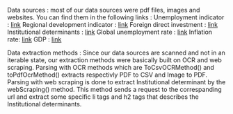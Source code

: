 Data sources :
    most of our data sources were pdf files, images and websites. You can find them in the following links :
        Unemployment indicator : [link](http://www.ins.nat.tn/sites/default/files/publication/pdf/Note_ENPE_2T2018_F.pdf)
        Regional development indicator : [link](http://www.cgdr.nat.tn/upload/files/13.pdf)
        Foreign direct investment : [link](www.investintunisia.tn/Fr/image.php?id=2535) 
        Institutional determinants : [link](http://www.tunisieindustrie.nat.tn/fr/DR.asp?Gvt=0)
        Global unemployment rate :  [link](https://fr.tradingeconomics.com/tunisia/indicators)
        Inflation rate: [link](https://fr.tradingeconomics.com/tunisia/indicators)
        GDP : [link](https://fr.tradingeconomics.com/tunisia/gdp)

Data extraction methods :
    Since our data sources are scanned and not in an iterable state, our extraction methods were basically built on OCR and web scraping.
    Parsing with OCR methods which are ToCsvOCRMethod() and toPdfOcrMethod() extracts respectivly PDF to CSV and Image to PDF.
    Parsing with web scraping is done to extract Institutional determinant by the webScraping() method. This method sends a request to the correspanding url and extract some specific li tags and h2 tags that describes the Institutional determinants.


